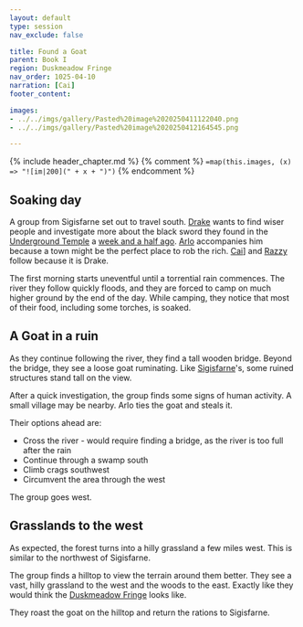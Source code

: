 ```yaml
---
layout: default
type: session
nav_exclude: false

title: Found a Goat
parent: Book I
region: Duskmeadow Fringe
nav_order: 1025-04-10
narration: [Cai]
footer_content: 

images:
- ../../imgs/gallery/Pasted%20image%2020250411122040.png
- ../../imgs/gallery/Pasted%20image%2020250412164545.png

---
```


{% include header_chapter.md %}
{% comment %}
`=map(this.images, (x) => "![im|200](" + x + ")")`
{% endcomment %}

## Soaking day

A group from Sigisfarne set out to travel south.
[Drake](../../directory/Sigisfarne/Drake.md) wants to find wiser people and investigate more about the black sword they found in the [Underground Temple](../../directory/DuskmeadowFringe/UndergroundTemple.md) a [week and a half ago](../../campaigns/Book_01/ep_009.md).
[Arlo](../../directory/Sigisfarne/Arlo.md) accompanies him because a town might be the perfect place to rob the rich.
[Cai](../../directory/Sigisfarne/Cai.md)] and [Razzy](../../directory/Sigisfarne/Razvan.md) follow because it is Drake.

The first morning starts uneventful until a torrential rain commences.
The river they follow quickly floods, and they are forced to camp on much higher ground by the end of the day.
While camping, they notice that most of their food, including some torches, is soaked.

## A Goat in a ruin

As they continue following the river, they find a tall wooden bridge.
Beyond the bridge, they see a loose goat ruminating.
Like [Sigisfarne](../../directory/Sigisfarne/index.md)'s, some ruined structures stand tall on the view.

After a quick investigation, the group finds some signs of human activity.
A small village may be nearby.
Arlo ties the goat and steals it.

Their options ahead are:

- Cross the river - would require finding a bridge, as the river is too full after the rain
- Continue through a swamp south
- Climb crags southwest
- Circumvent the area through the west

The group goes west.

## Grasslands to the west

As expected, the forest turns into a hilly grassland a few miles west.
This is similar to the northwest of Sigisfarne.

The group finds a hilltop to view the terrain around them better.
They see a vast, hilly grassland to the west and the woods to the east.
Exactly like they would think the [Duskmeadow Fringe](../../directory/DuskmeadowFringe/index.md) looks like.

They roast the goat on the hilltop and return the rations to Sigisfarne.
